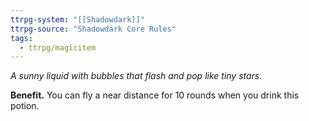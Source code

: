 ```yaml
---
ttrpg-system: "[[Shadowdark]]"
ttrpg-source: "Shadowdark Core Rules"
tags:
  - ttrpg/magicitem
---
```

*A sunny liquid with bubbles that flash and pop like tiny stars.*

**Benefit.** You can fly a near distance for 10 rounds when you drink this potion.
